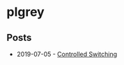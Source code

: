 # plgrey

## Posts

- 2019-07-05 - [Controlled Switching](2019-07-05-controlled-switching/2019-07-05-controlled-switching.md)
